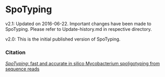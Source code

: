 # SpoTyping

v2.1: Updated on 2016-06-22. Important changes have been made to SpoTyping. Please refer to Update-history.md in respective directory.

v2.0: This is the initial published version of SpoTyping.

### Citation
[_SpoTyping_: fast and accurate in silico Mycobacterium spoligotyping from sequence reads](https://genomemedicine.biomedcentral.com/articles/10.1186/s13073-016-0270-7)
